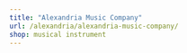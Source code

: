 ```yaml
---
title: "Alexandria Music Company"
url: /alexandria/alexandria-music-company/
shop: musical instrument
---
```

